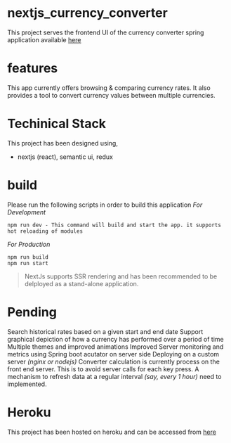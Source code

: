 # nextjs_currency_converter
This project serves the frontend UI of the currency converter spring application available [here](https://github.com/mani0608/sb_currency_converter)

# features
This app currently offers browsing & comparing currency rates. It also provides a tool to convert currency values between multiple currencies.

# Techinical Stack
This project has been designed using,
- nextjs (react), semantic ui, redux

# build
Please run the following scripts in order to build this application
_For Development_
```
npm run dev - This command will build and start the app. it supports hot reloading of modules
```
_For Production_
```
npm run build
npm run start
```

> NextJs supports SSR rendering and has been recommended to be delployed as a stand-alone application.

# Pending
Search historical rates based on a given start and end date
Support graphical depiction of how a currency has performed over a period of time
Multiple themes and improved animations
Improved Server monitoring and metrics using Spring boot acutator on server side
Deploying on a custom server _(nginx or nodejs)_
Converter calculation is currently process on the front end server. This is to avoid server calls for each key press. A mechanism to refresh data at a regular interval _(say, every 1 hour)_ need to implemented.

# Heroku
This project has been hosted on heroku and can be accessed from [here](https://currency-converter-ui.herokuapp.com)
